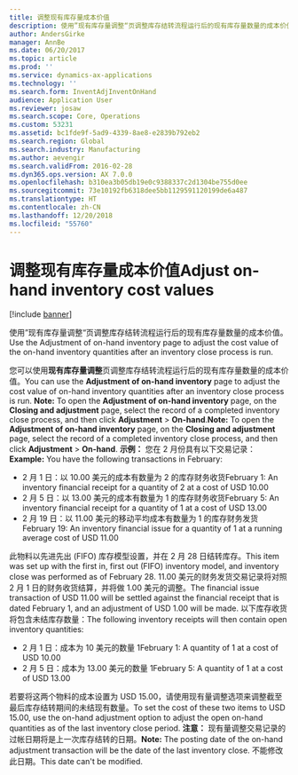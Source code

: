 ```yaml
---
title: 调整现有库存量成本价值
description: 使用”现有库存量调整“页调整库存结转流程运行后的现有库存量数量的成本价值。
author: AndersGirke
manager: AnnBe
ms.date: 06/20/2017
ms.topic: article
ms.prod: ''
ms.service: dynamics-ax-applications
ms.technology: ''
ms.search.form: InventAdjInventOnHand
audience: Application User
ms.reviewer: josaw
ms.search.scope: Core, Operations
ms.custom: 53231
ms.assetid: bc1fde9f-5ad9-4339-8ae8-e2839b792eb2
ms.search.region: Global
ms.search.industry: Manufacturing
ms.author: aevengir
ms.search.validFrom: 2016-02-28
ms.dyn365.ops.version: AX 7.0.0
ms.openlocfilehash: b310ea3b05db19e0c9388337c2d1304be755d0ee
ms.sourcegitcommit: 73e10192fb6318dee5bb1129591120199de6a487
ms.translationtype: HT
ms.contentlocale: zh-CN
ms.lasthandoff: 12/20/2018
ms.locfileid: "55760"
---
```

# <a name="adjust-on-hand-inventory-cost-values"></a><span data-ttu-id="6edbc-103">调整现有库存量成本价值</span><span class="sxs-lookup"><span data-stu-id="6edbc-103">Adjust on-hand inventory cost values</span></span>

[!include [banner](../includes/banner.md)]

<span data-ttu-id="6edbc-104">使用”现有库存量调整“页调整库存结转流程运行后的现有库存量数量的成本价值。</span><span class="sxs-lookup"><span data-stu-id="6edbc-104">Use the Adjustment of on-hand inventory page to adjust the cost value of the on-hand inventory quantities after an inventory close process is run.</span></span>

<span data-ttu-id="6edbc-105">您可以使用**现有库存量调整**页调整库存结转流程运行后的现有库存量数量的成本价值。</span><span class="sxs-lookup"><span data-stu-id="6edbc-105">You can use the **Adjustment of on-hand inventory** page to adjust the cost value of on-hand inventory quantities after an inventory close process is run.</span></span> <span data-ttu-id="6edbc-106">**Note:** To open the **Adjustment of on-hand inventory** page, on the **Closing and adjustment** page, select the record of a completed inventory close process, and then click **Adjustment** &gt; **On-hand**.</span><span class="sxs-lookup"><span data-stu-id="6edbc-106">**Note:** To open the **Adjustment of on-hand inventory** page, on the **Closing and adjustment** page, select the record of a completed inventory close process, and then click **Adjustment** &gt; **On-hand**.</span></span> <span data-ttu-id="6edbc-107">**示例：** 您在 2 月份具有以下交易记录：</span><span class="sxs-lookup"><span data-stu-id="6edbc-107">**Example:** You have the following transactions in February:</span></span>

-   <span data-ttu-id="6edbc-108">2 月 1 日：以 10.00 美元的成本有数量为 2 的库存财务收货</span><span class="sxs-lookup"><span data-stu-id="6edbc-108">February 1: An inventory financial receipt for a quantity of 2 at a cost of USD 10.00</span></span>
-   <span data-ttu-id="6edbc-109">2 月 5 日：以 13.00 美元的成本有数量为 1 的库存财务收货</span><span class="sxs-lookup"><span data-stu-id="6edbc-109">February 5: An inventory financial receipt for a quantity of 1 at a cost of USD 13.00</span></span>
-   <span data-ttu-id="6edbc-110">2 月 19 日：以 11.00 美元的移动平均成本有数量为 1 的库存财务发货</span><span class="sxs-lookup"><span data-stu-id="6edbc-110">February 19: An inventory financial issue for a quantity of 1 at a running average cost of USD 11.00</span></span>

<span data-ttu-id="6edbc-111">此物料以先进先出 (FIFO) 库存模型设置，并在 2 月 28 日结转库存。</span><span class="sxs-lookup"><span data-stu-id="6edbc-111">This item was set up with the first in, first out (FIFO) inventory model, and inventory close was performed as of February 28.</span></span> <span data-ttu-id="6edbc-112">11.00 美元的财务发货交易记录将对照 2 月 1 日的财务收货结算，并将做 1.00 美元的调整。</span><span class="sxs-lookup"><span data-stu-id="6edbc-112">The financial issue transaction of USD 11.00 will be settled against the financial receipt that is dated February 1, and an adjustment of USD 1.00 will be made.</span></span> <span data-ttu-id="6edbc-113">以下库存收货将包含未结库存数量：</span><span class="sxs-lookup"><span data-stu-id="6edbc-113">The following inventory receipts will then contain open inventory quantities:</span></span>

-   <span data-ttu-id="6edbc-114">2 月 1 日：成本为 10 美元的数量 1</span><span class="sxs-lookup"><span data-stu-id="6edbc-114">February 1: A quantity of 1 at a cost of USD 10.00</span></span>
-   <span data-ttu-id="6edbc-115">2 月 5 日：成本为 13.00 美元的数量 1</span><span class="sxs-lookup"><span data-stu-id="6edbc-115">February 5: A quantity of 1 at a cost of USD 13.00</span></span>

<span data-ttu-id="6edbc-116">若要将这两个物料的成本设置为 USD 15.00，请使用现有量调整选项来调整截至最后库存结转期间的未结现有数量。</span><span class="sxs-lookup"><span data-stu-id="6edbc-116">To set the cost of these two items to USD 15.00, use the on-hand adjustment option to adjust the open on-hand quantities as of the last inventory close period.</span></span> <span data-ttu-id="6edbc-117">**注意：** 现有量调整交易记录的过帐日期将是上一次库存结转的日期。</span><span class="sxs-lookup"><span data-stu-id="6edbc-117">**Note:** The posting date of the on-hand adjustment transaction will be the date of the last inventory close.</span></span> <span data-ttu-id="6edbc-118">不能修改此日期。</span><span class="sxs-lookup"><span data-stu-id="6edbc-118">This date can't be modified.</span></span>
